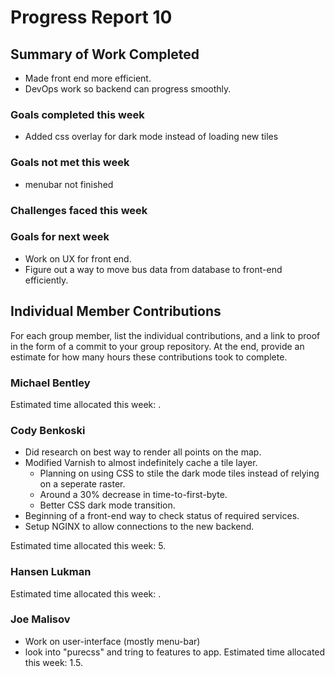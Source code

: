 # Progress Report 10

## Summary of Work Completed
- Made front end more efficient.
- DevOps work so backend can progress smoothly.

### Goals completed this week
- Added css overlay for dark mode instead of loading new tiles

### Goals not met this week
- menubar not finished

### Challenges faced this week


### Goals for next week
- Work on UX for front end.
- Figure out a way to move bus data from database to front-end efficiently.

## Individual Member Contributions

For each group member, list the individual contributions, and a link to proof in the form of a commit to your group repository. At the end, provide an estimate for how many hours these contributions took to complete.

### Michael Bentley

Estimated time allocated this week: .

### Cody Benkoski
- Did research on best way to render all points on the map.
- Modified Varnish to almost indefinitely cache a tile layer.
  - Planning on using CSS to stile the dark mode tiles instead of relying on a seperate raster.
  - Around a 30% decrease in time-to-first-byte.
  - Better CSS dark mode transition.
- Beginning of a front-end way to check status of required services.
- Setup NGINX to allow connections to the new backend.

Estimated time allocated this week: 5.

### Hansen Lukman

Estimated time allocated this week: .

### Joe Malisov
- Work on user-interface (mostly menu-bar)
- look into "purecss" and tring to features to app.
Estimated time allocated this week: 1.5.
